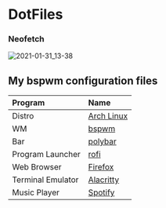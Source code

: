 # DotFiles

### Neofetch

![2021-01-31_13-38](https://user-images.githubusercontent.com/77987469/106384103-b7e8dd80-63c9-11eb-8954-107621b7e31f.png)



## My bspwm configuration files

| Program | Name |
| :--- | :--- |
| Distro | [Arch Linux](https://www.archlinux.org/) |
| WM | [bspwm](https://github.com/baskerville/bspwm) |
| Bar | [polybar](https://github.com/jaagr/polybar) |
| Program Launcher | [rofi](https://github.com/DaveDavenport/rofi) |
| Web Browser | [Firefox](https://www.mozilla.org/pl/firefox/new/) |
| Terminal Emulator | [Alacritty](https://github.com/alacritty/alacritty) |
| Music Player | [Spotify](https://www.spotify.com) |

